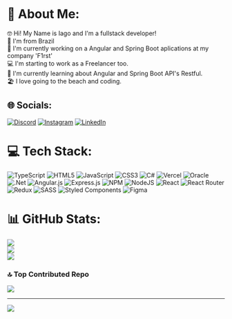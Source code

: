 # 💫 About Me:
🤓 Hi! My Name is Iago and I'm a fullstack developer!<br>  📍 I'm from Brazil <br>🔭 I'm currently working on a Angular and Spring Boot aplications at my company 'F1rst'<br>💻 I'm starting to work as a Freelancer too.<br>📖 I'm currently learning about Angular and Spring Boot API's Restful.<br>🏖 I love going to the beach and coding.<br>


## 🌐 Socials:
[![Discord](https://img.shields.io/badge/Discord-%237289DA.svg?logo=discord&logoColor=white)](https://discord.gg/goiabinha#4103)
[![Instagram](https://img.shields.io/badge/Instagram-%23E4405F.svg?logo=Instagram&logoColor=white)](https://instagram.com/iagomonteirog) [![LinkedIn](https://img.shields.io/badge/LinkedIn-%230077B5.svg?logo=linkedin&logoColor=white)](https://linkedin.com/in/iago-monteiro-garcia-293509153/) 

# 💻 Tech Stack:
![TypeScript](https://img.shields.io/badge/typescript-%23007ACC.svg?style=for-the-badge&logo=typescript&logoColor=white) ![HTML5](https://img.shields.io/badge/html5-%23E34F26.svg?style=for-the-badge&logo=html5&logoColor=white) ![JavaScript](https://img.shields.io/badge/javascript-%23323330.svg?style=for-the-badge&logo=javascript&logoColor=%23F7DF1E) ![CSS3](https://img.shields.io/badge/css3-%231572B6.svg?style=for-the-badge&logo=css3&logoColor=white) ![C#](https://img.shields.io/badge/c%23-%23239120.svg?style=for-the-badge&logo=c-sharp&logoColor=white) ![Vercel](https://img.shields.io/badge/vercel-%23000000.svg?style=for-the-badge&logo=vercel&logoColor=white) ![Oracle](https://img.shields.io/badge/Oracle-F80000?style=for-the-badge&logo=oracle&logoColor=white) ![.Net](https://img.shields.io/badge/.NET-5C2D91?style=for-the-badge&logo=.net&logoColor=white) ![Angular.js](https://img.shields.io/badge/angular.js-%23E23237.svg?style=for-the-badge&logo=angularjs&logoColor=white) ![Express.js](https://img.shields.io/badge/express.js-%23404d59.svg?style=for-the-badge&logo=express&logoColor=%2361DAFB) ![NPM](https://img.shields.io/badge/NPM-%23000000.svg?style=for-the-badge&logo=npm&logoColor=white) ![NodeJS](https://img.shields.io/badge/node.js-6DA55F?style=for-the-badge&logo=node.js&logoColor=white) ![React](https://img.shields.io/badge/react-%2320232a.svg?style=for-the-badge&logo=react&logoColor=%2361DAFB) ![React Router](https://img.shields.io/badge/React_Router-CA4245?style=for-the-badge&logo=react-router&logoColor=white) ![Redux](https://img.shields.io/badge/redux-%23593d88.svg?style=for-the-badge&logo=redux&logoColor=white) ![SASS](https://img.shields.io/badge/SASS-hotpink.svg?style=for-the-badge&logo=SASS&logoColor=white) ![Styled Components](https://img.shields.io/badge/styled--components-DB7093?style=for-the-badge&logo=styled-components&logoColor=white) 	![Figma](https://img.shields.io/badge/figma-%23F24E1E.svg?style=for-the-badge&logo=figma&logoColor=white)
# 📊 GitHub Stats:
![](https://github-readme-stats.vercel.app/api?username=iago-monteirog&theme=dracula&hide_border=false&include_all_commits=true&count_private=false)<br/>
![](https://github-readme-streak-stats.herokuapp.com/?user=iago-monteirog&theme=dracula&hide_border=false)<br/>
![](https://github-readme-stats.vercel.app/api/top-langs/?username=iago-monteirog&theme=dracula&hide_border=false&include_all_commits=true&count_private=false&layout=compact)

### 🔝 Top Contributed Repo
![](https://github-contributor-stats.vercel.app/api?username=iago-monteirog&limit=5&theme=dark&combine_all_yearly_contributions=true)

---
[![](https://visitcount.itsvg.in/api?id=iago-monteirog&icon=0&color=0)](https://visitcount.itsvg.in)

<!-- Proudly created with GPRM ( https://gprm.itsvg.in ) -->
